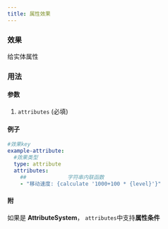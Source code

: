 ```yaml
---
title: 属性效果
---
```



### 效果

给实体属性

### 用法

#### 参数

1. `attributes` (必填)

#### 例子

```yaml
#效果key
example-attribute:
  #效果类型
  type: attribute
  attributes:
    ##             字符串内联函数
    - "移动速度: {calculate '1000+100 * {level}'}"
```

#### 附

如果是 **AttributeSystem**， `attributes`中支持**属性条件**
